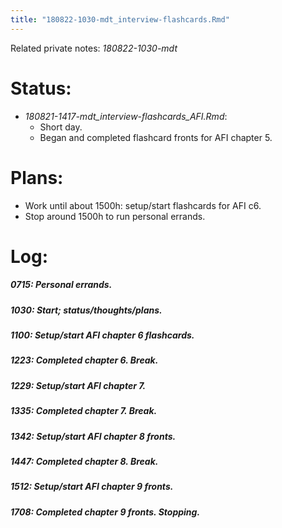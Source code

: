 ```yaml
---
title: "180822-1030-mdt_interview-flashcards.Rmd"
---
```


Related private notes: _180822-1030-mdt_

# Status:

- _180821-1417-mdt_interview-flashcards_AFI.Rmd_:
  - Short day.
  - Began and completed flashcard fronts for AFI chapter 5.


# Plans:

- Work until about 1500h: setup/start flashcards for AFI c6.
- Stop around 1500h to run personal errands.


# Log:

##### 0715: Personal errands.

##### 1030: Start; status/thoughts/plans.

##### 1100: Setup/start AFI chapter 6 flashcards.

##### 1223: Completed chapter 6. Break.

##### 1229: Setup/start AFI chapter 7.

##### 1335: Completed chapter 7. Break.

##### 1342: Setup/start AFI chapter 8 fronts.

##### 1447: Completed chapter 8. Break.

##### 1512: Setup/start AFI chapter 9 fronts.

##### 1708: Completed chapter 9 fronts. Stopping.
